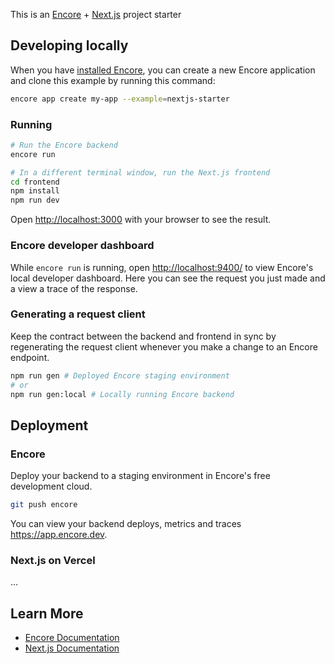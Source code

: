 This is an [Encore](https://encore.dev/) + [Next.js](https://nextjs.org/) project starter

## Developing locally

When you have [installed Encore](https://encore.dev/docs/install), you can create a new Encore application and clone
this example by running this command:

```bash
encore app create my-app --example=nextjs-starter
```

### Running

```bash
# Run the Encore backend
encore run

# In a different terminal window, run the Next.js frontend
cd frontend
npm install
npm run dev
```

Open [http://localhost:3000](http://localhost:3000) with your browser to see the result.

### Encore developer dashboard

While `encore run` is running, open <http://localhost:9400/> to view Encore's local developer dashboard.
Here you can see the request you just made and a view a trace of the response.

### Generating a request client

Keep the contract between the backend and frontend in sync by regenerating the request client whenever you make a change
to an Encore endpoint.

```bash
npm run gen # Deployed Encore staging environment
# or
npm run gen:local # Locally running Encore backend
```

## Deployment

### Encore

Deploy your backend to a staging environment in Encore's free development cloud.

```bash
git push encore
```

You can view your backend deploys, metrics and traces <https://app.encore.dev>.

### Next.js on Vercel

...

## Learn More

- [Encore Documentation](https://encore.dev/docs)
- [Next.js Documentation](https://nextjs.org/docs)
